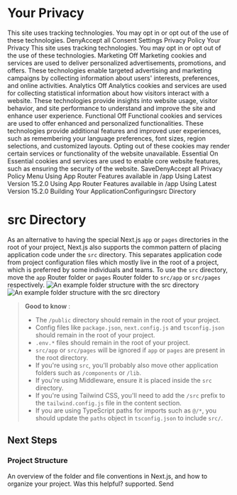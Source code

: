 # Your Privacy
This site uses tracking technologies. You may opt in or opt out of the use of these technologies.
DenyAccept all
Consent Settings
Privacy Policy
Your Privacy
This site uses tracking technologies. You may opt in or opt out of the use of these technologies.
Marketing
Off
Marketing cookies and services are used to deliver personalized advertisements, promotions, and offers. These technologies enable targeted advertising and marketing campaigns by collecting information about users' interests, preferences, and online activities. 
Analytics
Off
Analytics cookies and services are used for collecting statistical information about how visitors interact with a website. These technologies provide insights into website usage, visitor behavior, and site performance to understand and improve the site and enhance user experience.
Functional
Off
Functional cookies and services are used to offer enhanced and personalized functionalities. These technologies provide additional features and improved user experiences, such as remembering your language preferences, font sizes, region selections, and customized layouts. Opting out of these cookies may render certain services or functionality of the website unavailable.
Essential
On
Essential cookies and services are used to enable core website features, such as ensuring the security of the website. 
SaveDenyAccept all
Privacy Policy
Menu
Using App Router
Features available in /app
Using Latest Version
15.2.0
Using App Router
Features available in /app
Using Latest Version
15.2.0
Building Your ApplicationConfiguringsrc Directory
# src Directory
As an alternative to having the special Next.js `app` or `pages` directories in the root of your project, Next.js also supports the common pattern of placing application code under the `src` directory.
This separates application code from project configuration files which mostly live in the root of a project, which is preferred by some individuals and teams.
To use the `src` directory, move the `app` Router folder or `pages` Router folder to `src/app` or `src/pages` respectively.
![An example folder structure with the `src` directory](https://nextjs.org/_next/image?url=https%3A%2F%2Fh8DxKfmAPhn8O0p3.public.blob.vercel-storage.com%2Fdocs%2Flight%2Fproject-organization-src-directory.png&w=3840&q=75)![An example folder structure with the `src` directory](https://nextjs.org/_next/image?url=https%3A%2F%2Fh8DxKfmAPhn8O0p3.public.blob.vercel-storage.com%2Fdocs%2Fdark%2Fproject-organization-src-directory.png&w=3840&q=75)
> **Good to know** :
>   * The `/public` directory should remain in the root of your project.
>   * Config files like `package.json`, `next.config.js` and `tsconfig.json` should remain in the root of your project.
>   * `.env.*` files should remain in the root of your project.
>   * `src/app` or `src/pages` will be ignored if `app` or `pages` are present in the root directory.
>   * If you're using `src`, you'll probably also move other application folders such as `/components` or `/lib`.
>   * If you're using Middleware, ensure it is placed inside the `src` directory.
>   * If you're using Tailwind CSS, you'll need to add the `/src` prefix to the `tailwind.config.js` file in the content section.
>   * If you are using TypeScript paths for imports such as `@/*`, you should update the `paths` object in `tsconfig.json` to include `src/`.
> 

## Next Steps
### Project Structure
An overview of the folder and file conventions in Next.js, and how to organize your project.
Was this helpful?
supported.
Send
